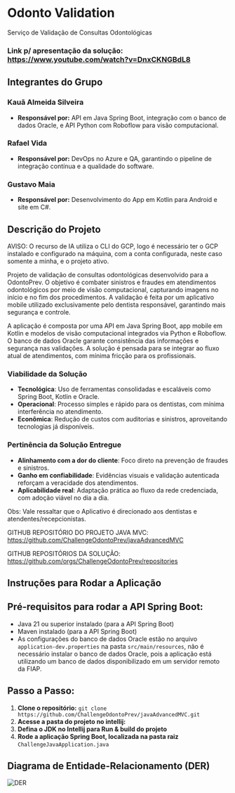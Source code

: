 # Odonto Validation

Serviço de Validação de Consultas Odontológicas

### Link p/ apresentação da solução: https://www.youtube.com/watch?v=DnxCKNGBdL8

## Integrantes do Grupo

### Kauã Almeida Silveira
- **Responsável por:** API em Java Spring Boot, integração com o banco de dados Oracle, e API Python com Roboflow para visão computacional.
### Rafael Vida
- **Responsável por:** DevOps no Azure e QA, garantindo o pipeline de integração contínua e a qualidade do software.
### Gustavo Maia
- **Responsável por:** Desenvolvimento do App em Kotlin para Android e site em C#.

## Descrição do Projeto

AVISO: O recurso de IA utiliza o CLI do GCP, logo é necessário ter o GCP instalado e configurado na máquina, com a conta configurada, neste caso somente a minha, e o projeto ativo.

Projeto de validação de consultas odontológicas desenvolvido para a OdontoPrev. O objetivo é combater sinistros e fraudes em atendimentos odontológicos por meio de visão computacional, capturando imagens no início e no fim dos procedimentos. A validação é feita por um aplicativo mobile utilizado exclusivamente pelo dentista responsável, garantindo mais segurança e controle.

A aplicação é composta por uma API em Java Spring Boot, app mobile em Kotlin e modelos de visão computacional integrados via Python e Roboflow. O banco de dados Oracle garante consistência das informações e segurança nas validações. A solução é pensada para se integrar ao fluxo atual de atendimentos, com mínima fricção para os profissionais.

### Viabilidade da Solução

- **Tecnológica**: Uso de ferramentas consolidadas e escaláveis como Spring Boot, Kotlin e Oracle.
- **Operacional**: Processo simples e rápido para os dentistas, com mínima interferência no atendimento.
- **Econômica**: Redução de custos com auditorias e sinistros, aproveitando tecnologias já disponíveis.

### Pertinência da Solução Entregue

- **Alinhamento com a dor do cliente**: Foco direto na prevenção de fraudes e sinistros.
- **Ganho em confiabilidade**: Evidências visuais e validação autenticada reforçam a veracidade dos atendimentos.
- **Aplicabilidade real**: Adaptação prática ao fluxo da rede credenciada, com adoção viável no dia a dia.


Obs: Vale ressaltar que o Aplicativo é direcionado aos dentistas e atendentes/recepcionistas.

GITHUB REPOSITÓRIO DO PROJETO JAVA MVC: https://github.com/ChallengeOdontoPrev/javaAdvancedMVC

GITHUB REPOSITÓRIOS DA SOLUÇÃO: https://github.com/orgs/ChallengeOdontoPrev/repositories

## Instruções para Rodar a Aplicação

## Pré-requisitos para rodar a API Spring Boot:
- Java 21 ou superior instalado (para a API Spring Boot)
- Maven instalado (para a API Spring Boot)
- As configurações do banco de dados Oracle estão no arquivo `application-dev.properties` na pasta `src/main/resources`,
  não é necessário instalar o banco de dados Oracle, pois a aplicação está utilizando um banco de dados disponibilizado
  em um servidor remoto da FIAP.

## Passo a Passo:

1. **Clone o repositório:**
   ```git clone https://github.com/ChallengeOdontoPrev/javaAdvancedMVC.git```
2. **Acesse a pasta do projeto no intellij:**
3. **Defina o JDK no Intellij para Run & build do projeto**
4. **Rode a aplicação Spring Boot, localizada na pasta raiz**
   ```ChallengeJavaApplication.java```

## Diagrama de Entidade-Relacionamento (DER)

![DER](./DER.png)
